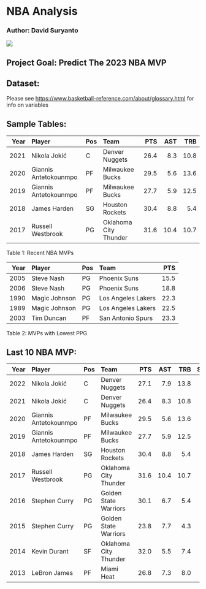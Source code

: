# NBA Analysis

### Author: David Suryanto

![](https://1000logos.net/wp-content/uploads/2017/04/Logo-NBA.png)

## Project Goal: Predict The 2023 NBA MVP 

## Dataset:

Please see <https://www.basketball-reference.com/about/glossary.html>
for info on variables

## Sample Tables:

| Year | Player                | Pos | Team                  |  PTS |  AST |  TRB |
|-----:|:----------------------|:----|:----------------------|-----:|-----:|-----:|
| 2021 | Nikola Jokić          | C   | Denver Nuggets        | 26.4 |  8.3 | 10.8 |
| 2020 | Giannis Antetokounmpo | PF  | Milwaukee Bucks       | 29.5 |  5.6 | 13.6 |
| 2019 | Giannis Antetokounmpo | PF  | Milwaukee Bucks       | 27.7 |  5.9 | 12.5 |
| 2018 | James Harden          | SG  | Houston Rockets       | 30.4 |  8.8 |  5.4 |
| 2017 | Russell Westbrook     | PG  | Oklahoma City Thunder | 31.6 | 10.4 | 10.7 |

Table 1: Recent NBA MVPs

| Year | Player        | Pos | Team               |  PTS |
|-----:|:--------------|:----|:-------------------|-----:|
| 2005 | Steve Nash    | PG  | Phoenix Suns       | 15.5 |
| 2006 | Steve Nash    | PG  | Phoenix Suns       | 18.8 |
| 1990 | Magic Johnson | PG  | Los Angeles Lakers | 22.3 |
| 1989 | Magic Johnson | PG  | Los Angeles Lakers | 22.5 |
| 2003 | Tim Duncan    | PF  | San Antonio Spurs  | 23.3 |

Table 2: MVPs with Lowest PPG

## Last 10 NBA MVP:

| Year | Player                | Pos | Team                  |  PTS |  AST |  TRB |  STL |  BLK |
|-----:|:----------------------|:----|:----------------------|-----:|-----:|-----:|-----:|-----:|
| 2022 | Nikola Jokić          | C   | Denver Nuggets        | 27.1 |  7.9 | 13.8 |  1.5 |  0.9 | 
| 2021 | Nikola Jokić          | C   | Denver Nuggets        | 26.4 |  8.3 | 10.8 |  1.3 |  0.7 |
| 2020 | Giannis Antetokounmpo | PF  | Milwaukee Bucks       | 29.5 |  5.6 | 13.6 |  1.0 |  1.0 |
| 2019 | Giannis Antetokounmpo | PF  | Milwaukee Bucks       | 27.7 |  5.9 | 12.5 |  1.3 |  1.5 |
| 2018 | James Harden          | SG  | Houston Rockets       | 30.4 |  8.8 |  5.4 |  1.8 |  0.7 |
| 2017 | Russell Westbrook     | PG  | Oklahoma City Thunder | 31.6 | 10.4 | 10.7 |  1.6 |  0.4 |
| 2016 | Stephen Curry         | PG  | Golden State Warriors | 30.1 |  6.7 |  5.4 |  2.1 |  0.2 |
| 2015 | Stephen Curry         | PG  | Golden State Warriors | 23.8 |  7.7 |  4.3 |  2.0 |  0.2 |
| 2014 | Kevin Durant          | SF  | Oklahoma City Thunder | 32.0 |  5.5 |  7.4 |  1.3 |  0.7 |
| 2013 | LeBron James          | PF  | Miami Heat            | 26.8 |  7.3 |  8.0 |  1.7 |  0.9 |
